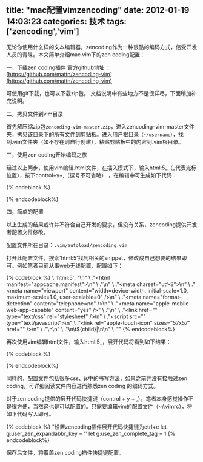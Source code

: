 title: "mac配置vimzencoding"
date: 2012-01-19 14:03:23
categories: 技术
tags: ['zencoding','vim']
---

无论你使用什么样的文本编辑器，zencoding作为一种很酷的编码方式，倍受开发人员的青睐。本文简单介绍mac vim下的zen coding配置：
 
一，下载zen coding插件
官方github地址：[https://github.com/mattn/zencoding-vim](https://github.com/mattn/zencoding-vim)
 
可使用git下载，也可以下载zip包。
文档说明中有些地方不是很详尽，下面稍加补充说明。
 
二，拷贝文件到vim目录
 
首先解压缩zip包`zencoding-vim-master.zip`，进入zencoding-vim-master文件夹，拷贝该目录下的所有文件到剪贴板。进入用户根目录`（~/username）`，找到.vim文件夹（如不存在则自行创建），粘贴剪贴板中的内容到.vim根目录。

<!--more-->
 
三，使用zen coding开始编码之旅

经过以上两步，使用vim编辑.html文件，在插入模式下，输入html:5_（_代表光标位置），按下control+y+,（逗号不可省略） ，在编辑中可生成如下代码：

{% codeblock %}
<!DOCTYPE HTML> 
<html lang="en"> 
<head> 
<title></title> 
<meta charset="UTF-8"> 
</head> 
<body> 
    
</body> 
</html>
{% endcodeblock%}

四，简单的配置
 
以上生成的结果或许并不符合自己开发的要求，但没有关系，zencoding提供开发者配置文件修改。
 
配置文件所在目录：`.vim/autoload/zencoding.vim` 
 
打开此配置文件，搜索'html:5'找到相关的snippet，修改成自己想要的结果即可。例如笔者目前从事web无线配置，配置如下：

{% codeblock %}
\            'html:5': "<!doctype html>\n"
\                    ."<html manifest=\"appcache.manifest\">\n"
\                    ."<head>\n"
\                    ."<meta charset=\"utf-8\">\n"
\                    ."<meta name=\"viewport\" content=\"width=device-width, initial-scale=1.0, maximum-scale=1.0, user-scalable=0\" />\n"
\                    ."<meta name=\"format-detection\" content=\"telephone=no\" />\n"
\                    ."<meta name=\"apple-mobile-web-app-capable\" content=\"yes\" />"
\                    ."<title></title>\n"
\                    ."<link href=\"\" type=\"text/css\" rel=\"stylesheet\" />\n"
\                    ."<script src=\"\" type=\"text/javascript\"></script>\n"
\                    ."<link rel=\"apple-touch-icon\" sizes=\"57x57\" href=\"\" />\n"
\                    ."</head>\n\n"
\                    ."<body>\n\t${child}|\n</body>\n"
\                    ."</html>"
{% endcodeblock%}

再次使用vim编辑html文件，输入html:5_，展开代码将看到如下结果：

{% codeblock %}
<!doctype html>
<html manifest="appcache.manifest">
<head>
<meta charset="utf-8">
<meta name="viewport" content="width=device-width, initial-scale=1.0, maximum-scale=1.0, user-scalable=0" />
<meta name="format-detection" content="telephone=no" />
<meta name="apple-mobile-web-app-capable" content="yes" /><title></title>
<link href="" type="text/css" rel="stylesheet" />
<script src="" type="text/javascript"></script>
<link rel="apple-touch-icon" sizes="57x57" href="" />
</head>
    
<body>
       
</body>
</html>
{% endcodeblock%}

同样的，配置文件包括很多css、js中的书写方法，如果之前并没有接触过zen coding，可详细阅读文件内容进而熟悉zen coding 的编码方式。
 
对于zen coding提供的展开代码快捷键（control + y + ,），笔者本身感觉操作不是很方便，当然这也是可以配置的。只需要编辑vim的配置文件（~/.vimrc），将如下代码写入即可。

{% codeblock %}
"设置zencoding插件展开代码快捷键为ctrl+e
let g:user_zen_expandabbr_key = '<c-e>'
let g:use_zen_complete_tag = 1
{% endcodeblock%}

保存后文件，将覆盖zen coding插件快捷键配置。
